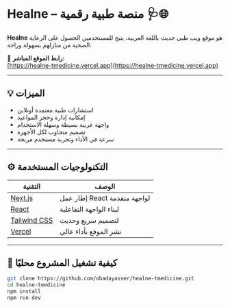 # Healne – منصة طبية رقمية 🩺🌐

**Healne** هو موقع ويب طبي حديث باللغة العربية، يتيح للمستخدمين الحصول على الرعاية الصحية من منازلهم بسهولة وراحة.

🔗 **رابط الموقع المباشر:**  
[https://healne-tmedicine.vercel.app](https://healne-tmedicine.vercel.app)

---


## 💡 الميزات

- استشارات طبية معتمدة أونلاين
- إمكانية إدارة وحجز المواعيد
- واجهة عربية بسيطة وسهلة الاستخدام
- تصميم متجاوب لكل الأجهزة
- سرعة في الأداء وتجربة مستخدم مريحة

---

## ⚙️ التكنولوجيات المستخدمة

| التقنية | الوصف |
|--------|-------|
| [Next.js](https://nextjs.org/) | إطار عمل React لواجهة متقدمة |
| [React](https://reactjs.org/) | لبناء الواجهة التفاعلية |
| [Tailwind CSS](https://tailwindcss.com/) | لتصميم سريع وحديث |
| [Vercel](https://vercel.com/) | نشر الموقع بأداء عالي |

---

## 🚀 كيفية تشغيل المشروع محليًا

```bash
git clone https://github.com/obadayasser/healne-tmedicine.git
cd healne-tmedicine
npm install
npm run dev


